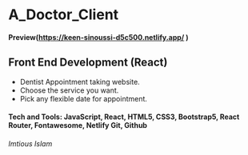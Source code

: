 # A_Doctor_Client

#### Preview(https://keen-sinoussi-d5c500.netlify.app/ )

## Front End Development (React)
* Dentist Appointment taking website.
* Choose the service you want.
* Pick any flexible date for appointment. 

#### Tech and Tools: JavaScript, React, HTML5, CSS3, Bootstrap5, React Router, Fontawesome, Netlify Git, Github

###### Imtious Islam 

